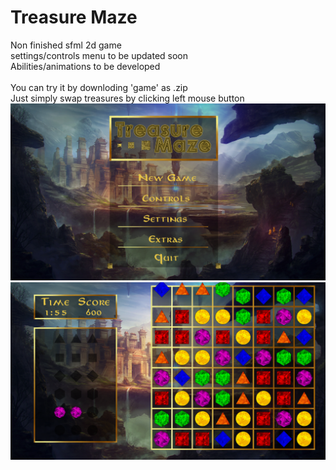 # Treasure Maze
Non finished sfml 2d game\
settings/controls menu to be updated soon\
Abilities/animations to be developed\
\
You can try it by downloding 'game' as .zip\
Just simply swap treasures by clicking left mouse button\
<img src = "mainMenu.png" width=1000>
<img src = "gameplay.png" width=1000>
